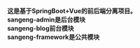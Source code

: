<b>这是基于SpringBoot+Vue的前后端分离项目。<b><br>
sangeng-admin是后台模块<br>
sangeng-blog前台模块<br>
sangeng-framework是公共模块<br>
